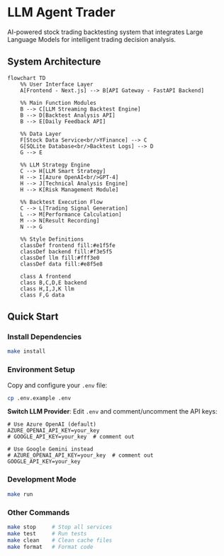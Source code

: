 # LLM Agent Trader

AI-powered stock trading backtesting system that integrates Large Language Models for intelligent trading decision analysis.

## System Architecture

```mermaid
flowchart TD
    %% User Interface Layer
    A[Frontend - Next.js] --> B[API Gateway - FastAPI Backend]
    
    %% Main Function Modules
    B --> C[LLM Streaming Backtest Engine]
    B --> D[Backtest Analysis API]
    B --> E[Daily Feedback API]
    
    %% Data Layer
    F[Stock Data Service<br/>YFinance] --> C
    G[SQLite Database<br/>Backtest Logs] --> D
    G --> E
    
    %% LLM Strategy Engine
    C --> H[LLM Smart Strategy]
    H --> I[Azure OpenAI<br/>GPT-4]
    H --> J[Technical Analysis Engine]
    H --> K[Risk Management Module]
    
    %% Backtest Execution Flow
    C --> L[Trading Signal Generation]
    L --> M[Performance Calculation]
    M --> N[Result Recording]
    N --> G
    
    %% Style Definitions
    classDef frontend fill:#e1f5fe
    classDef backend fill:#f3e5f5
    classDef llm fill:#fff3e0
    classDef data fill:#e8f5e8
    
    class A frontend
    class B,C,D,E backend
    class H,I,J,K llm
    class F,G data
```

## Quick Start

### Install Dependencies

```bash
make install
```

### Environment Setup
Copy and configure your `.env` file:
```bash
cp .env.example .env
```

**Switch LLM Provider**: Edit `.env` and comment/uncomment the API keys:
```env
# Use Azure OpenAI (default)
AZURE_OPENAI_API_KEY=your_key
# GOOGLE_API_KEY=your_key  # comment out

# Use Google Gemini instead
# AZURE_OPENAI_API_KEY=your_key  # comment out  
GOOGLE_API_KEY=your_key
```

### Development Mode
```bash
make run
```

### Other Commands
```bash
make stop     # Stop all services
make test     # Run tests
make clean    # Clean cache files
make format   # Format code
```